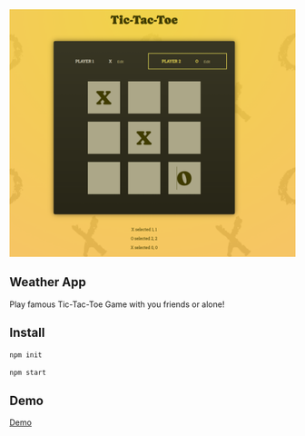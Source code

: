 <img src="src/assets/TicTacToe.png" alt="Tic-Tac-Toe Game" />

## Weather App
Play famous Tic-Tac-Toe Game with you friends or alone!

## Install

```sh
npm init
```

```sh
npm start
```

## Demo
<a href="https://soltonanna.github.io/react-tic-tac-toe/" target="_blank"> Demo </a>
